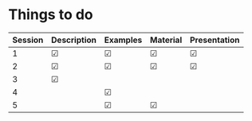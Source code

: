# Things to do

| Session | Description | Examples | Material | Presentation |
|---------|----------|----------|----------|--------------|
|   1     |   ☑      |   ☑      |  ☑       |  ☑           |
|   2     |   ☑      |☑         |  ☑       |   ☑          |
|   3     |   ☑      |          |          |              |
|   4     |          |☑         |          |              |
|   5     |          |☑         |  ☑       |              |

